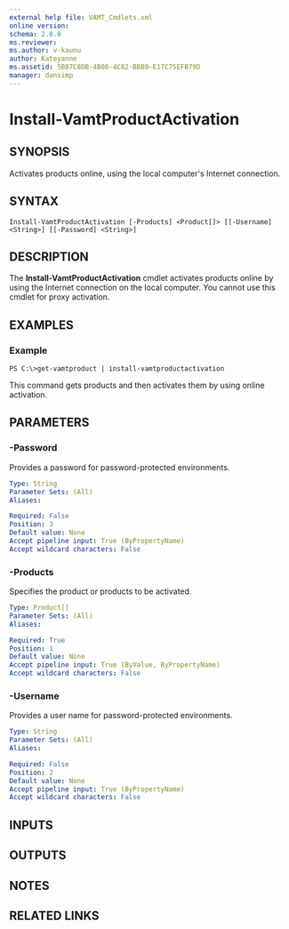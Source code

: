 ```yaml
---
external help file: VAMT_Cmdlets.xml
online version: 
schema: 2.0.0
ms.reviewer:
ms.author: v-kaunu
author: Kateyanne
ms.assetid: 5B87C8DB-4B08-4C82-BBB9-E17C75EFB79D
manager: dansimp
---
```


# Install-VamtProductActivation

## SYNOPSIS
Activates products online, using the local computer's Internet connection.

## SYNTAX

```
Install-VamtProductActivation [-Products] <Product[]> [[-Username] <String>] [[-Password] <String>]
```

## DESCRIPTION
The **Install-VamtProductActivation** cmdlet activates products online by using the Internet connection on the local computer.
You cannot use this cmdlet for proxy activation.

## EXAMPLES

### Example
```
PS C:\>get-vamtproduct | install-vamtproductactivation
```

This command gets products and then activates them by using online activation.

## PARAMETERS

### -Password
Provides a password for password-protected environments.

```yaml
Type: String
Parameter Sets: (All)
Aliases: 

Required: False
Position: 3
Default value: None
Accept pipeline input: True (ByPropertyName)
Accept wildcard characters: False
```

### -Products
Specifies the product or products to be activated.

```yaml
Type: Product[]
Parameter Sets: (All)
Aliases: 

Required: True
Position: 1
Default value: None
Accept pipeline input: True (ByValue, ByPropertyName)
Accept wildcard characters: False
```

### -Username
Provides a user name for password-protected environments.

```yaml
Type: String
Parameter Sets: (All)
Aliases: 

Required: False
Position: 2
Default value: None
Accept pipeline input: True (ByPropertyName)
Accept wildcard characters: False
```

## INPUTS

## OUTPUTS

## NOTES

## RELATED LINKS

